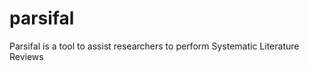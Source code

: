 parsifal
========

Parsifal is a tool to assist researchers to perform Systematic Literature Reviews
